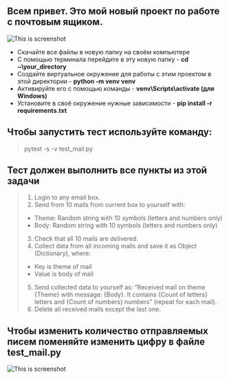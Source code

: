 
## Всем привет. Это мой новый проект по работе с почтовым ящиком.



![This is screenshot](https://sun9-9.userapi.com/impg/-9g3vCOB_51dQijzQ44XBEFWNrKuktA0WvOe8A/P0vN5o47BK8.jpg?size=898x319&quality=95&sign=95a924bf57ccffe50e59679d53e4484e&type=album)
- Скачайте все файлы в новую папку на своём компьютере
- С помощью терминала перейдите в эту новую папку - **cd ~\your_directory**
- Создайте виртуальное окружение для работы с этим проектом в этой директории - **python -m venv venv**
- Активируйте его с помощью команды -  **venv\Scripts\activate (для Windows)**
- Установите в своё окружение нужные зависимости - **pip install -r requirements.txt**

## Чтобы запустить тест используйте команду:
> pytest -s -v test_mail.py

## Тест должен выполнить все пункты из этой задачи
> 1.	Login to any email box.
> 2.	Send from 10 mails from current box to yourself with:
> - Theme: Random string with 10 symbols (letters and numbers only)
> - Body: Random string with 10 symbols (letters and numbers only)
> 3.	Check that all 10 mails are delivered.
> 4.	Collect data from all incoming mails and save it as Object (Dictionary), where:
> - Key is theme of mail
> - Value is body of mail
> 5.	Send collected data to yourself as: “Received mail on theme {Theme} with message: {Body}. It contains {Count of letters} letters and {Count of numbers} numbers” (repeat for each mail).
> 6.	Delete all received mails except the last one.

## Чтобы изменить количество отправляемых писем поменяйте изменить цифру в файле test_mail.py

![This is screenshot](https://sun9-34.userapi.com/impg/6CpZ8Xw1UhL0XCOuCqDhyyeGp3D3aWuRoTXDTQ/5G_Xv-EVlDQ.jpg?size=625x112&quality=95&sign=46ed4f9cc8c8eab4e55fe18d0d20e0c1&type=album)
